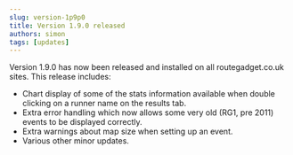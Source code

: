 ```yaml
---
slug: version-1p9p0
title: Version 1.9.0 released
authors: simon
tags: [updates]
---
```


Version 1.9.0 has now been released and installed on all routegadget.co.uk sites. This release includes:

- Chart display of some of the stats information available when double clicking on a runner name on the results tab.
- Extra error handling which now allows some very old (RG1, pre 2011) events to be displayed correctly.
- Extra warnings about map size when setting up an event.
- Various other minor updates.

<!-- truncate -->
